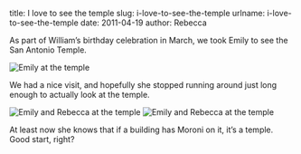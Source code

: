 title: I love to see the temple
slug: i-love-to-see-the-temple
urlname: i-love-to-see-the-temple
date: 2011-04-19
author: Rebecca

As part of William&#x02bc;s birthday celebration in March, we took Emily to see
the San Antonio Temple.

<img src="{static}/images/2011-03-19-temple-01.jpg" alt="Emily at the temple" class="img-fluid" />

We had a nice visit, and hopefully she stopped running around just long enough
to actually look at the temple.

<img src="{static}/images/2011-03-19-temple-02.jpg" alt="Emily and Rebecca at the temple" class="img-fluid" />

<img src="{static}/images/2011-03-19-temple-03.jpg" alt="Emily and Rebecca at the temple" class="img-fluid" />

At least now she knows that if a building has Moroni on it, it&#x02bc;s a
temple. Good start, right?
